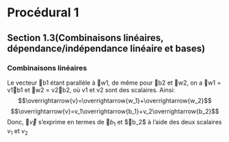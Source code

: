 # Procédural 1
## Section 1.3(Combinaisons linéaires, dépendance/indépendance linéaire et bases)
### Combinaisons linéaires
Le vecteur b1 étant parallèle à w1, de même pour b2 et w2, on a w1 = v1b1 et w2 = v2b2, où v1 et v2 sont des scalaires. Ainsi:
$$\overrightarrow{v}=\overrightarrow{w_1}+\overrightarrow{w_2}$$
$$\overrightarrow{v}=v_1\overrightarrow{b_1}+v_2\overrightarrow{b_2}$$
Donc, $\overrightarrow{v}$ s’exprime en termes de $b_1$ et $b_2$ à l’aide des deux scalaires $v_1$ et $v_2$
